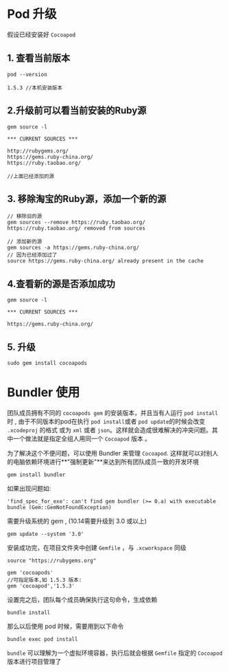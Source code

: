 

# Pod 升级



假设已经安装好 `Cocoapod`

## 1. 查看当前版本

```shell
pod --version

1.5.3 //本机安装版本
```



## 2.升级前可以看当前安装的Ruby源

```shell
gem source -l

*** CURRENT SOURCES ***

http://rubygems.org/
https://gems.ruby-china.org/
https://ruby.taobao.org/

//上面已经添加的源
```



## 3. 移除淘宝的Ruby源，添加一个新的源

```shell
// 移除旧的源
gem sources --remove https://ruby.taobao.org/
https://ruby.taobao.org/ removed from sources

// 添加新的源
gem sources -a https://gems.ruby-china.org/
// 因为已经添加过了
source https://gems.ruby-china.org/ already present in the cache

```



## 4.查看新的源是否添加成功



```shell
gem source -l

*** CURRENT SOURCES ***

https://gems.ruby-china.org/
```



## 5. 升级

```shell
sudo gem install cocoapods
```





# Bundler 使用

团队成员拥有不同的 `cocoapods gem` 的安装版本，并且当有人运行 `pod install` 时 , 由于不同版本的pod在执行 `pod install`或者 `pod update`的时候会改变 `.xcodeproj` 的格式 或为 `xml` 或者 `json`。这样就会造成很难解决的冲突问题。其中一个做法就是指定全组人用同一个 `Cocoapod` 版本 。

为了解决这个不便问题，可以使用 Bundler 来管理 `Cocoapod`. 这样就可以对别人的电脑依赖环境进行**"强制更新"**来达到所有团队成员一致的开发环境



```shell
gem install bundler
```



如果出现问题如:

```shell
'find_spec_for_exe': can't find gem bundler (>= 0.a) with executable bundle (Gem::GemNotFoundException)
```



需要升级系统的 gem , (10.14需要升级到 3.0 或以上)

```shell
gem update --system '3.0'
```



安装成功完，在项目文件夹中创建 `Gemfile` ，与 `.xcworkspace` 同级

```shell
source "https://rubygems.org"

gem 'cocoapods'
//可指定版本,如 1.5.3 版本:
gem 'cocoapod','1.5.3'

```



设置完之后，团队每个成员确保执行这句命令，生成依赖

```shell
bundle install
```



那么以后使用 pod 时候，需要用到以下命令

```shell
bundle exec pod install
```



`bundle` 可以理解为一个虚拟环境容器，执行后就会根据 `Gemfile` 指定的 `Cocoapod` 版本进行项目管理了



